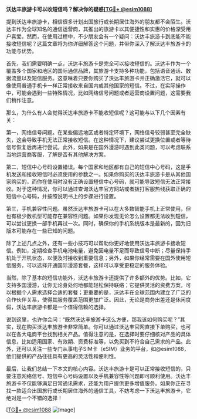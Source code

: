 **沃达丰旅游卡可以收短信吗？解决你的疑惑[[TG💪+ @esim1088](https://t.me/s/esim1088)]**

提到沃达丰旅游卡，相信很多计划出国旅行或长期居住海外的朋友都不会陌生。沃达丰作为全球知名的通信运营商，其推出的旅游卡以其便捷性和实惠的价格深受用户喜爱。然而，在使用过程中，不少朋友会有一个疑问：沃达丰旅游卡到底能不能接收短信呢？这篇文章将为你详细解答这个问题，并带你深入了解沃达丰旅游卡的功能与优势。

首先，我们需要明确一点，沃达丰旅游卡是完全可以接收短信的。沃达丰作为一个覆盖多个国家和地区的国际通信品牌，其旅游卡支持多种功能，包括语音通话、数据流量以及短信服务。这意味着只要你购买了沃达丰旅游卡并正确激活它，就可以像使用普通手机卡一样正常接收来自国内或其他国家的短信。不过，在实际操作中，可能会遇到一些特殊情况，比如网络信号问题或者运营商设置问题，这需要我们稍作注意。

那么，为什么有人会觉得沃达丰旅游卡不能收短信呢？这可能与以下几个因素有关：

第一，网络信号问题。在某些偏远地区或者特定环境下，网络信号较弱甚至完全缺失，这会导致手机无法正常接收短信。在这种情况下，建议尝试更换位置或者等待信号恢复后再进行尝试。此外，如果是在国外漫游时遇到此类问题，可以考虑联系当地运营商客服，了解是否有其他解决方案。

第二，短信中心号码设置错误。每个国家和地区都有自己的短信中心号码，这是手机发送和接收短信时必须使用的参数之一。如果你购买的沃达丰旅游卡是从其他国家购买的，而你在使用时没有正确设置短信中心号码，就可能导致短信无法正常接收。对于这种情况，你可以通过查询沃达丰官方网站或者拨打客服热线获取正确的短信中心号码，并按照说明书上的步骤进行设置。

第三，手机兼容性问题。虽然沃达丰旅游卡可以在大多数智能手机上正常使用，但也有极少数机型可能存在兼容性问题。如果你发现无论怎么设置都无法收到短信，可以尝试更换一部手机再试一次。同时，确保你的手机系统版本是最新的，因为旧版本可能存在一些已知的问题。

除了上述几点之外，还有一些小技巧可以帮助你更好地使用沃达丰旅游卡接收短信。例如，定期检查手机电池电量，避免因电量不足而导致信号中断；尽量保持手机处于开机状态，以便及时接收到重要信息；另外，如果你经常需要在国外使用短信服务，可以选择开通国际漫游套餐，这样可以享受更稳定的服务体验。

当然，除了基本的短信功能外，沃达丰旅游卡还提供了许多额外的优势。比如，它支持多国漫游，让你无论身处何地都能轻松保持联络；它提供灵活的资费方案，可以根据个人需求选择合适的套餐；更重要的是，沃达丰在全球范围内建立了广泛的合作伙伴关系，使得其服务覆盖范围更加广泛。因此，无论是商务出差还是休闲度假，沃达丰旅游卡都是一个值得信赖的选择。

说到这里，也许你会问：“既然沃达丰旅游卡这么方便，那我该如何购买呢？”其实，现在购买沃达丰旅游卡非常简单。你可以通过沃达丰官网直接下单购买，也可以在各大电商平台找到相关产品。值得注意的是，在选择时要仔细核对产品的具体信息，比如适用国家、有效期、资费标准等，以免买到不符合自己需求的产品。此外，还可以关注一些专门从事电子SIM卡（eSIM）业务的平台，如@esim1088，他们提供的产品往往具有更高的灵活性和便利性。

最后，让我们总结一下本文的核心内容。沃达丰旅游卡是可以正常接收短信的，只要注意网络信号、短信中心号码设置以及手机兼容性等问题即可顺利使用。沃达丰旅游卡不仅能够满足日常通讯需求，还能为用户提供更多增值服务。如果你正在寻找一款适合出国旅行或长期居住海外的通信工具，不妨考虑一下沃达丰旅游卡，它绝对是一个不错的选择！

[[TG💪+ @esim1088](https://t.me/s/esim1088) ![Image](https://i.postimg.cc/4NQfJmqS/Snipaste-2025-05-13-00-14-12.png)]